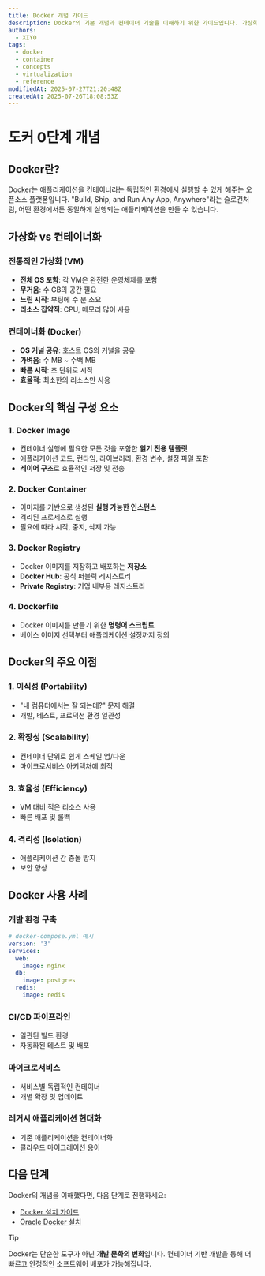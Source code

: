 ```yaml
---
title: Docker 개념 가이드
description: Docker의 기본 개념과 컨테이너 기술을 이해하기 위한 가이드입니다. 가상화와 컨테이너화의 차이점, Docker의 핵심 구성 요소를 설명합니다.
authors:
  - XIYO
tags:
  - docker
  - container
  - concepts
  - virtualization
  - reference
modifiedAt: 2025-07-27T21:20:48Z
createdAt: 2025-07-26T18:08:53Z
---
```


# 도커 0단계 개념

## Docker란?

Docker는 애플리케이션을 컨테이너라는 독립적인 환경에서 실행할 수 있게 해주는 오픈소스 플랫폼입니다. "Build, Ship, and Run Any App, Anywhere"라는 슬로건처럼, 어떤 환경에서든 동일하게 실행되는 애플리케이션을 만들 수 있습니다.

## 가상화 vs 컨테이너화

### 전통적인 가상화 (VM)
- **전체 OS 포함**: 각 VM은 완전한 운영체제를 포함
- **무거움**: 수 GB의 공간 필요
- **느린 시작**: 부팅에 수 분 소요
- **리소스 집약적**: CPU, 메모리 많이 사용

### 컨테이너화 (Docker)
- **OS 커널 공유**: 호스트 OS의 커널을 공유
- **가벼움**: 수 MB ~ 수백 MB
- **빠른 시작**: 초 단위로 시작
- **효율적**: 최소한의 리소스만 사용

## Docker의 핵심 구성 요소

### 1. Docker Image
- 컨테이너 실행에 필요한 모든 것을 포함한 **읽기 전용 템플릿**
- 애플리케이션 코드, 런타임, 라이브러리, 환경 변수, 설정 파일 포함
- **레이어 구조**로 효율적인 저장 및 전송

### 2. Docker Container
- 이미지를 기반으로 생성된 **실행 가능한 인스턴스**
- 격리된 프로세스로 실행
- 필요에 따라 시작, 중지, 삭제 가능

### 3. Docker Registry
- Docker 이미지를 저장하고 배포하는 **저장소**
- **Docker Hub**: 공식 퍼블릭 레지스트리
- **Private Registry**: 기업 내부용 레지스트리

### 4. Dockerfile
- Docker 이미지를 만들기 위한 **명령어 스크립트**
- 베이스 이미지 선택부터 애플리케이션 설정까지 정의

## Docker의 주요 이점

### 1. 이식성 (Portability)
- "내 컴퓨터에서는 잘 되는데?" 문제 해결
- 개발, 테스트, 프로덕션 환경 일관성

### 2. 확장성 (Scalability)
- 컨테이너 단위로 쉽게 스케일 업/다운
- 마이크로서비스 아키텍처에 최적

### 3. 효율성 (Efficiency)
- VM 대비 적은 리소스 사용
- 빠른 배포 및 롤백

### 4. 격리성 (Isolation)
- 애플리케이션 간 충돌 방지
- 보안 향상

## Docker 사용 사례

### 개발 환경 구축
```yaml
# docker-compose.yml 예시
version: '3'
services:
  web:
    image: nginx
  db:
    image: postgres
  redis:
    image: redis
```

### CI/CD 파이프라인
- 일관된 빌드 환경
- 자동화된 테스트 및 배포

### 마이크로서비스
- 서비스별 독립적인 컨테이너
- 개별 확장 및 업데이트

### 레거시 애플리케이션 현대화
- 기존 애플리케이션을 컨테이너화
- 클라우드 마이그레이션 용이

## 다음 단계

Docker의 개념을 이해했다면, 다음 단계로 진행하세요:
- [Docker 설치 가이드](../docker/docker-step01-installation)
- [Oracle Docker 설치](../oracle/oracle-step01-docker-installation)

> [!TIP]
> Docker는 단순한 도구가 아닌 **개발 문화의 변화**입니다. 컨테이너 기반 개발을 통해 더 빠르고 안정적인 소프트웨어 배포가 가능해집니다.
